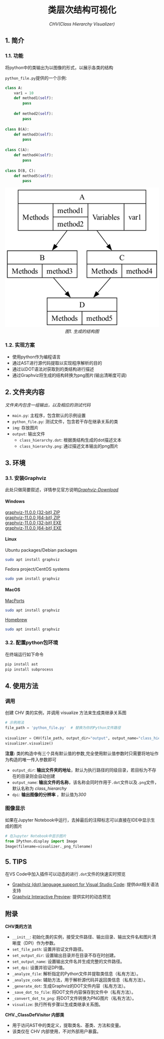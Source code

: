 <div align="center">

# 类层次结构可视化
*CHV(Class Hierarchy Visualizer)*
</div>

## 1. 简介
### 1.1. 功能
将python中的类输出为以图像的形式，以展示各类的结构<br>

`python_file.py`提供的一个示例:<br>
```python
class A:
    var1 = 10
    def method1(self):
        pass

    def method2(self):
        pass

class B(A):
    def method3(self):
        pass

class C(A):
    def method4(self):
        pass

class D(B, C):
    def method5(self):
        pass
```
<div align="center">

![结构图](img/out.png)
*图1. 生成的结构图*<br>
</div>

### 1.2. 实现方案
* 使用python作为编程语言
* 通过AST进行源代码提取以实现程序解析的目的
* 通过以DOT语法对获取到的类结构进行描述
* 通过Graphviz将生成的结构转换为png图片(输出清晰度可调)

## 2. 文件夹内容
*文件夹内包含一组输出，以及相应的测试代码*<br>
* `main.py`: 主程序，包含默认的示例设置
* `python_file.py`: 测试文件，包含若干存在继承关系的类
* `img`: 存放图片
* `output`: 输出文件
    * `class_hierarchy.dot`: 根据类结构生成的dot描述文本
    * `class_hierarchy.png`: 通过描述文本输出的png图片

## 3. 环境
### 3.1. 安装Graphviz
此处只做简要叙述，详情参见官方说明<i>[Graphviz-Download](https://www.graphviz.org/download/)</i><br>

#### Windows
[graphviz-11.0.0 (32-bit) ZIP](https://gitlab.com/api/v4/projects/4207231/packages/generic/graphviz-releases/11.0.0/windows_10_msbuild_Release_graphviz-11.0.0-win32.zip)<br>
[graphviz-11.0.0 (64-bit) ZIP](https://gitlab.com/api/v4/projects/4207231/packages/generic/graphviz-releases/11.0.0/windows_10_cmake_Release_Graphviz-11.0.0-win64.zip)<br>
[graphviz-11.0.0 (32-bit) EXE](https://gitlab.com/api/v4/projects/4207231/packages/generic/graphviz-releases/11.0.0/windows_10_cmake_Release_graphviz-install-11.0.0-win32.exe)<br>
[graphviz-11.0.0 (64-bit) EXE](https://gitlab.com/api/v4/projects/4207231/packages/generic/graphviz-releases/11.0.0/windows_10_cmake_Release_graphviz-install-11.0.0-win64.exe)<br>

#### Linux
Ubuntu packages/Debian packages<br>
```bash
sudo apt install graphviz
```
Fedora project/CentOS systems<br>
```bash
sudo yum install graphviz
```
#### MacOS
[MacPorts](https://www.macports.org/)<br>
```bash
sudo apt install graphviz
```
[Homebrew](https://brew.sh/)<br>
```bash
sudo apt install graphviz
```

### 3.2. 配置python包环境
在终端运行如下命令<br>
```bash
pip install ast
pip install subprocess
```
## 4. 使用方法
### 调用

创建 CHV 类的实例，并调用 visualize 方法来生成类继承关系图<br>
```python
# 示例用法
file_path = 'python_file.py'  # 替换为你的Python文件路径

visualizer = CHV(file_path, output_dir="output", output_name="class_hierarchy", dpi=300)
visualizer.visualize()
```
**注意:** 类的构造中有三个具有默认值的参数,完全使用默认值参数时只需要将地址作为构造的唯一传入参数即可
* `output_dir`: **输出文件夹的地址**，默认为执行路径的同级目录，若目标为不存在的目录则会自动创建
* `output_name`: **输出文件的名称**，该名称会同时作用于`.dot`文件以及`.png`文件，默认名称为 *class_hierarchy*
* `dpi`: **输出图像的分辨率** ，默认值为*300*

### 图像显示

如果在Jupyter Notebook中运行，去掉最后的注释标志可以直接在IDE中显示生成的图片
```python
# 在Jupyter Notebook中显示图片
from IPython.display import Image
Image(filename=visualizer._png_filename)
```

## 5. TIPS
在VS Code中加入插件可以动态的进行`.dot`文件的快速实时预览
* [Graphviz (dot) language support for Visual Studio Code](https://marketplace.visualstudio.com/items?itemName=Stephanvs.dot): 提供dot相关语法支持
* [Graphviz Interactive Preview](https://marketplace.visualstudio.com/items?itemName=tintinweb.graphviz-interactive-preview): 提供实时的动态预览

## 附录

**CHV类的方法**<br>

* `__init__`: 初始化类的实例，接受文件路径、输出目录、输出文件名和图片清晰度（DPI）作为参数。
* `set_file_path`: 设置并验证文件路径。
* `set_output_dir`: 设置输出目录并在目录不存在时创建。
* `set_output_name`: 设置输出文件名并生成完整的文件路径。
* `set_dpi`: 设置并验证DPI值。
* `_analyze_file`: 解析指定的Python文件并提取类信息（私有方法）。
* `_analyze_code`: 辅助方法，用于解析源代码并返回类信息（私有方法）。
* `_generate_dot`: 生成Graphviz的DOT文件内容（私有方法）。
* `_save_dot_to_file`: 将DOT文件内容保存到文件中（私有方法）。
* `_convert_dot_to_png`: 将DOT文件转换为PNG图片（私有方法）。
* `visualize`: 执行所有步骤以生成类继承关系图。

**CHV._ClassDefVisitor 内部类**<br>

* 用于访问AST中的类定义，提取类名、基类、方法和变量。
* 该类仅在 CHV 内部使用，不对外部用户暴露。
